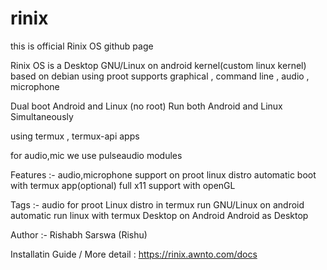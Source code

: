 # rinix


this is official Rinix OS github page


Rinix OS is a Desktop GNU/Linux on android kernel(custom linux kernel)
based on debian using proot
supports graphical , command line , audio , microphone

Dual boot Android and Linux (no root)
Run both Android and Linux Simultaneously

using termux , termux-api apps

for audio,mic we use pulseaudio modules


Features :-
audio,microphone support on proot linux distro
automatic boot with termux app(optional)
full x11 support with openGL

Tags :-
audio for proot Linux distro in termux
run GNU/Linux on android
automatic run linux with termux
Desktop on Android
Android as Desktop


Author :- Rishabh Sarswa (Rishu)

Installatin Guide / More detail : https://rinix.awnto.com/docs
